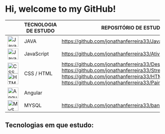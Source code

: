 # Hi, welcome to my GitHub! 


|                   |TECNOLOGIA DE ESTUDO           |REPOSITÓRIO DE ESTUDO/PORTFÓLIO       |
|-------------------|-------------------------------|--------------------------------------|
|<img align="left" alt="Java" width="35px" src="https://cdn.jsdelivr.net/npm/simple-icons@3.13.0/icons/java.svg" />            |JAVA            |https://github.com/jonathanferreira33/Java_Udemy_LeonardoMouraLeitao                     |
|<img align="left" alt="JavaScript" width="35px" src="https://cdn.jsdelivr.net/npm/simple-icons@3.13.0/icons/javascript.svg" />      |JavaScript            |https://github.com/jonathanferreira33/AtividadesJS            |
|<img align="left" alt="CSS" width="35px" src="https://cdn.jsdelivr.net/npm/simple-icons@3.13.0/icons/css3.svg" /><img align="left" alt="HTML" width="35px" src="https://cdn.jsdelivr.net/npm/simple-icons@3.13.0/icons/html5.svg" />      |CSS / HTML |https://github.com/jonathanferreira33/Desafios-30-dias-de-CSS https://github.com/jonathanferreira33/Streaming https://github.com/jonathanferreira33/HTML_Web_Developer https://github.com/jonathanferreira33/Painel-de-adm-responsivo| 
|<img align="left" alt="Angular" width="35px" src="https://cdn.jsdelivr.net/npm/simple-icons@3.13.0/icons/angularjs.svg" />         |Angular  ||
|<img align="left" alt="MySQL" width="35px" src="https://cdn.jsdelivr.net/npm/simple-icons@3.13.0/icons/mysql.svg" />|MYSQL|https://github.com/jonathanferreira33/banco-relacional|

## Tecnologias em que estudo:











